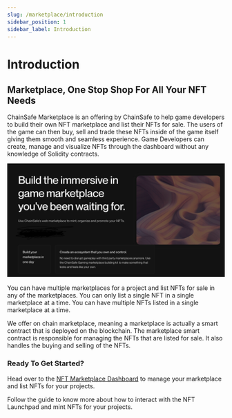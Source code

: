 ```yaml
---
slug: /marketplace/introduction
sidebar_position: 1
sidebar_label: Introduction
---
```

# Introduction

## Marketplace, One Stop Shop For All Your NFT Needs

ChainSafe Marketplace is an offering by ChainSafe to help game developers to build their own NFT marketplace and list their NFTs for sale. 
The users of the game can then buy, sell and trade these NFTs inside of the game itself giving them smooth and seamless experience.
Game Developers can create, manage and visualize NFTs through the dashboard without any knowledge of Solidity contracts.


![](./assets/introduction.png)

You can have multiple marketplaces for a project and list NFTs for sale in any of the marketplaces. You can only list a single NFT
in a single marketplace at a time. You can have multiple NFTs listed in a single marketplace at a time. 

We offer on chain marketplace, meaning a marketplace is actually a smart contract that is deployed on the blockchain. 
The marketplace smart contract is responsible for managing the NFTs that are listed for sale. It also handles the buying and selling of the NFTs.

### Ready To Get Started?

Head over to the [NFT Marketplace Dashboard](https://dashboard.gaming.chainsafe.io/marketplaces/entry) to manage your marketplace and list NFTs for your projects.

Follow the guide to know more about how to interact with the NFT Launchpad and mint NFTs for your projects.